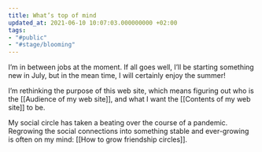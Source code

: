 ```yaml
---
title: What’s top of mind
updated_at: 2021-06-10 10:07:03.000000000 +02:00
tags:
- "#public"
- "#stage/blooming"
---
```



I’m in between jobs at the moment. If all goes well, I’ll be starting something new in July, but in the mean time, I will certainly enjoy the summer!

I’m rethinking the purpose of this web site, which means figuring out who is the [[Audience of my web site]], and what I want the [[Contents of my web site]] to be.

My social circle has taken a beating over the course of a pandemic. Regrowing the social connections into something stable and ever-growing is often on my mind: [[How to grow friendship circles]].